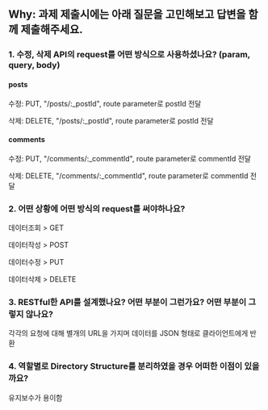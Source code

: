 
## Why: 과제 제출시에는 아래 질문을 고민해보고 답변을 함께 제출해주세요.
### 1. 수정, 삭제 API의 request를 어떤 방식으로 사용하셨나요? (param, query, body)
#### posts

수정: PUT, "/posts/:_postId", route parameter로 postId 전달

삭제: DELETE, "/posts/:_postId", route parameter로 postId 전달

#### comments

수정: PUT, "/comments/:_commentId", route parameter로 commentId 전달

삭제: DELETE, "/comments/:_commentId", route parameter로 commentId 전달



### 2. 어떤 상황에 어떤 방식의 request를 써야하나요?

데이터조회 > GET

데이터작성 > POST

데이터수정 > PUT

데이터삭제 > DELETE


### 3. RESTful한 API를 설계했나요? 어떤 부분이 그런가요? 어떤 부분이 그렇지 않나요?

각각의 요청에 대해 별개의 URL을 가지며 데이터를 JSON 형태로 클라이언트에게 반환


### 4. 역할별로 Directory Structure를 분리하였을 경우 어떠한 이점이 있을까요?

유지보수가 용이함
